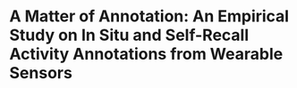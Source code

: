 # A Matter of Annotation: An Empirical Study on In Situ and Self-Recall Activity Annotations from Wearable Sensors
